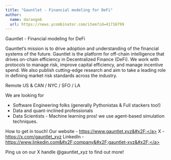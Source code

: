 ```yaml
---
title: "Gauntlet - Financial modeling for DeFi"
author:
  name: darango6
  url: https://news.ycombinator.com/item?id=41716799
---
```

Gauntlet - Financial modeling for DeFi

Gauntlet’s mission is to drive adoption and understanding of the financial systems of the future. Gauntlet is the platform for off-chain intelligence that drives on-chain efficiency in Decentralized Finance (DeFi). We work with protocols to manage risk, improve capital efficiency, and manage incentive spend. We also publish cutting-edge research and aim to take a leading role in defining market risk standards across the industry.

Remote US &amp; CAN &#x2F; NYC &#x2F; SFO &#x2F; LA

We are looking for 
- Software Engineering folks (generally Pythonistas &amp; Full stackers too!)
- Data and quant-inclined professionals
- Data Scientists - Machine learning pros! we use agent-based simulation techniques.

How to get in touch!
Our website - <a href="https:&#x2F;&#x2F;www.gauntlet.xyz&#x2F;" rel="nofollow">https:&#x2F;&#x2F;www.gauntlet.xyz&#x2F;</a> 
X - <a href="https:&#x2F;&#x2F;x.com&#x2F;gauntlet_xyz" rel="nofollow">https:&#x2F;&#x2F;x.com&#x2F;gauntlet_xyz</a> 
LinkedIn - <a href="https:&#x2F;&#x2F;www.linkedin.com&#x2F;company&#x2F;gauntlet-xyz&#x2F;" rel="nofollow">https:&#x2F;&#x2F;www.linkedin.com&#x2F;company&#x2F;gauntlet-xyz&#x2F;</a>

Ping us on our X handle @gauntlet_xyz to find out more!
<JobApplication />
